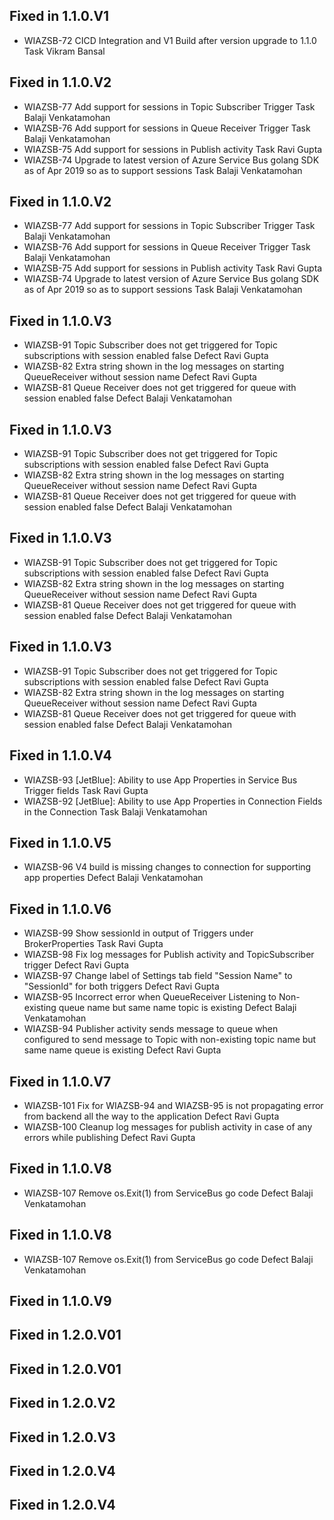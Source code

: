 
## Fixed in 1.1.0.V1

* WIAZSB-72 CICD Integration and V1 Build after version upgrade to 1.1.0 Task Vikram Bansal

## Fixed in 1.1.0.V2

* WIAZSB-77 Add support for sessions in Topic Subscriber Trigger Task Balaji Venkatamohan
* WIAZSB-76 Add support for sessions in Queue Receiver Trigger Task Balaji Venkatamohan
* WIAZSB-75 Add support for sessions in Publish activity Task Ravi Gupta
* WIAZSB-74 Upgrade to latest version of Azure Service Bus golang SDK as of Apr 2019 so as to support sessions Task Balaji Venkatamohan

## Fixed in 1.1.0.V2

* WIAZSB-77 Add support for sessions in Topic Subscriber Trigger Task Balaji Venkatamohan
* WIAZSB-76 Add support for sessions in Queue Receiver Trigger Task Balaji Venkatamohan
* WIAZSB-75 Add support for sessions in Publish activity Task Ravi Gupta
* WIAZSB-74 Upgrade to latest version of Azure Service Bus golang SDK as of Apr 2019 so as to support sessions Task Balaji Venkatamohan

## Fixed in 1.1.0.V3

* WIAZSB-91 Topic Subscriber does not get triggered for Topic subscriptions with session enabled false Defect Ravi Gupta
* WIAZSB-82 Extra string shown in the log messages on starting QueueReceiver without session name Defect Ravi Gupta
* WIAZSB-81 Queue Receiver does not get triggered for queue with session enabled false Defect Balaji Venkatamohan

## Fixed in 1.1.0.V3

* WIAZSB-91 Topic Subscriber does not get triggered for Topic subscriptions with session enabled false Defect Ravi Gupta
* WIAZSB-82 Extra string shown in the log messages on starting QueueReceiver without session name Defect Ravi Gupta
* WIAZSB-81 Queue Receiver does not get triggered for queue with session enabled false Defect Balaji Venkatamohan

## Fixed in 1.1.0.V3

* WIAZSB-91 Topic Subscriber does not get triggered for Topic subscriptions with session enabled false Defect Ravi Gupta
* WIAZSB-82 Extra string shown in the log messages on starting QueueReceiver without session name Defect Ravi Gupta
* WIAZSB-81 Queue Receiver does not get triggered for queue with session enabled false Defect Balaji Venkatamohan

## Fixed in 1.1.0.V3

* WIAZSB-91 Topic Subscriber does not get triggered for Topic subscriptions with session enabled false Defect Ravi Gupta
* WIAZSB-82 Extra string shown in the log messages on starting QueueReceiver without session name Defect Ravi Gupta
* WIAZSB-81 Queue Receiver does not get triggered for queue with session enabled false Defect Balaji Venkatamohan

## Fixed in 1.1.0.V4

* WIAZSB-93 [JetBlue]: Ability to use App Properties in Service Bus Trigger fields Task Ravi Gupta
* WIAZSB-92 [JetBlue]: Ability to use App Properties in Connection Fields in the Connection Task Balaji Venkatamohan

## Fixed in 1.1.0.V5

* WIAZSB-96 V4 build is missing changes to connection for supporting app properties Defect Balaji Venkatamohan

## Fixed in 1.1.0.V6

* WIAZSB-99 Show sessionId in output of Triggers under BrokerProperties Task Ravi Gupta
* WIAZSB-98 Fix log messages for Publish activity and TopicSubscriber trigger Defect Ravi Gupta
* WIAZSB-97 Change label of Settings tab field "Session Name" to "SessionId" for both triggers Defect Ravi Gupta
* WIAZSB-95 Incorrect error when QueueReceiver Listening to Non-existing queue name but same name topic is existing Defect Balaji Venkatamohan
* WIAZSB-94 Publisher activity sends message to queue when configured to send message to Topic with non-existing topic name but same name queue is existing Defect Ravi Gupta

## Fixed in 1.1.0.V7

* WIAZSB-101 Fix for WIAZSB-94 and WIAZSB-95 is not propagating error from backend all the way to the application Defect Ravi Gupta
* WIAZSB-100 Cleanup log messages for publish activity in case of any errors while publishing Defect Ravi Gupta

## Fixed in 1.1.0.V8

* WIAZSB-107 Remove os.Exit(1) from ServiceBus go code Defect Balaji Venkatamohan

## Fixed in 1.1.0.V8

* WIAZSB-107 Remove os.Exit(1) from ServiceBus go code Defect Balaji Venkatamohan

## Fixed in 1.1.0.V9


## Fixed in 1.2.0.V01


## Fixed in 1.2.0.V01


## Fixed in 1.2.0.V2


## Fixed in 1.2.0.V3


## Fixed in 1.2.0.V4


## Fixed in 1.2.0.V4

